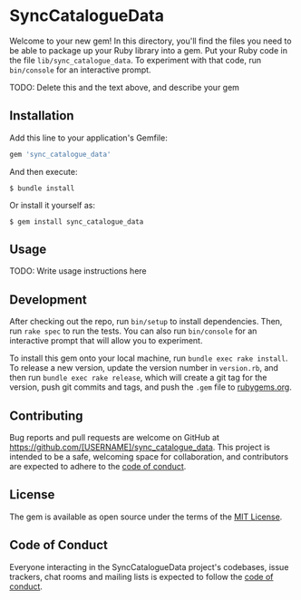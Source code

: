 # SyncCatalogueData

Welcome to your new gem! In this directory, you'll find the files you need to be able to package up your Ruby library into a gem. Put your Ruby code in the file `lib/sync_catalogue_data`. To experiment with that code, run `bin/console` for an interactive prompt.

TODO: Delete this and the text above, and describe your gem

## Installation

Add this line to your application's Gemfile:

```ruby
gem 'sync_catalogue_data'
```

And then execute:

    $ bundle install

Or install it yourself as:

    $ gem install sync_catalogue_data

## Usage

TODO: Write usage instructions here

## Development

After checking out the repo, run `bin/setup` to install dependencies. Then, run `rake spec` to run the tests. You can also run `bin/console` for an interactive prompt that will allow you to experiment.

To install this gem onto your local machine, run `bundle exec rake install`. To release a new version, update the version number in `version.rb`, and then run `bundle exec rake release`, which will create a git tag for the version, push git commits and tags, and push the `.gem` file to [rubygems.org](https://rubygems.org).

## Contributing

Bug reports and pull requests are welcome on GitHub at https://github.com/[USERNAME]/sync_catalogue_data. This project is intended to be a safe, welcoming space for collaboration, and contributors are expected to adhere to the [code of conduct](https://github.com/[USERNAME]/sync_catalogue_data/blob/master/CODE_OF_CONDUCT.md).


## License

The gem is available as open source under the terms of the [MIT License](https://opensource.org/licenses/MIT).

## Code of Conduct

Everyone interacting in the SyncCatalogueData project's codebases, issue trackers, chat rooms and mailing lists is expected to follow the [code of conduct](https://github.com/[USERNAME]/sync_catalogue_data/blob/master/CODE_OF_CONDUCT.md).
